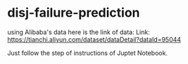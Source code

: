 # disj-failure-prediction
using Alibaba's data
here is the link of data:
Link: https://tianchi.aliyun.com/dataset/dataDetail?dataId=95044

Just follow the step of instructions of Juptet Notebook.
